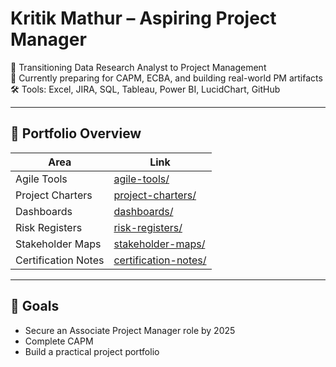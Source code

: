 # Kritik Mathur – Aspiring Project Manager

🎯 Transitioning Data Research Analyst to Project Management  
📌 Currently preparing for CAPM, ECBA, and building real-world PM artifacts  
🛠️ Tools: Excel, JIRA, SQL, Tableau, Power BI, LucidChart, GitHub  

---

## 📁 Portfolio Overview

| Area               | Link                         |
|--------------------|------------------------------|
| Agile Tools        | [agile-tools/](./agile-tools)          |
| Project Charters   | [project-charters/](./project-charters) |
| Dashboards         | [dashboards/](./dashboards)          |
| Risk Registers     | [risk-registers/](./risk-registers)      |
| Stakeholder Maps   | [stakeholder-maps/](./stakeholder-maps)   |
| Certification Notes| [certification-notes/](./certification-notes) |

---

## 📌 Goals
- Secure an Associate Project Manager role by 2025
- Complete CAPM 
- Build a practical project portfolio
